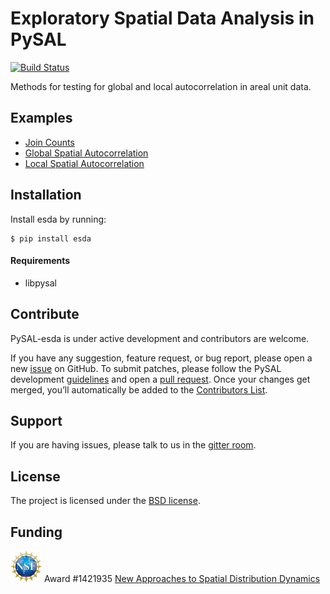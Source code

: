 Exploratory Spatial Data Analysis in PySAL
===================================================

[![Build Status](https://travis-ci.org/pysal/esda.svg?branch=master)](https://travis-ci.org/pysal/esda)

Methods for  testing for global and local autocorrelation in areal unit data.

Examples
--------

* [Join Counts](notebooks/directional.ipynb)
* [Global Spatial Autocorrelation](notebooks/Markov%20Based%20Methods.ipynb)
* [Local Spatial Autocorrelation](notebooks/Rank%20based%20Methods.ipynb)

Installation
------------

Install esda by running:

```
$ pip install esda
```

#### Requirements

- libpysal

Contribute
----------

PySAL-esda is under active development and contributors are welcome.

If you have any suggestion, feature request, or bug report, please open a new [issue](https://github.com/pysal/esda/issues) on GitHub. To submit patches, please follow the PySAL development [guidelines](http://pysal.readthedocs.io/en/latest/developers/index.html) and open a [pull request](https://github.com/pysal/esda). Once your changes get merged, you’ll automatically be added to the [Contributors List](https://github.com/pysal/esda/graphs/contributors).

Support
-------

If you are having issues, please talk to us in the [gitter room](https://gitter.im/pysal/giddy).

License
-------

The project is licensed under the [BSD license](https://github.com/pysal/giddy/blob/master/LICENSE.txt).

Funding
-------

<img src="figs/nsf_logo.jpg" width="50"> Award #1421935 [New Approaches to Spatial Distribution Dynamics](https://www.nsf.gov/awardsearch/showAward?AWD_ID=1421935)
